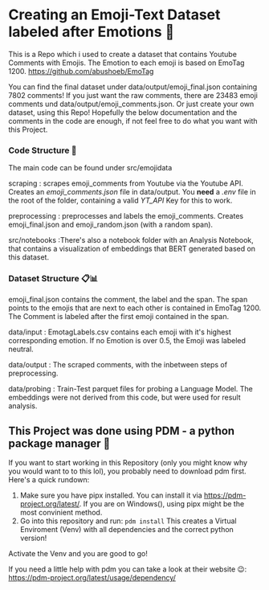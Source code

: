 # Creating an Emoji-Text Dataset labeled after Emotions 🎊

This is a Repo which i used to create a dataset that contains Youtube Comments with Emojis. 
The Emotion to each emoji is based on EmoTag 1200. https://github.com/abushoeb/EmoTag 

You can find the final dataset under data/output/emoji_final.json containing 7802 comments!
If you just want the raw comments, there are 23483 emoji comments und data/output/emoji_comments.json.
Or just create your own dataset, using this Repo! Hopefully the below documentation and the comments in the code are enough, if not feel free to do what you want with this Project.

### Code Structure 👾
The main code can be found under src/emojidata

scraping
: scrapes emoji_comments from Youtube via the Youtube API. Creates an _emoji_comments.json_ file in data/output.
You **need** a *.env* file in the root of the folder, containing a valid *YT_API* Key for this to work. 

preprocessing
: preprocesses and labels the emoji_comments. Creates emoji_final.json and emoji_random.json (with a random span).

src/notebooks
:There's also a notebook folder with an Analysis Notebook, that contains a visualization of embeddings that BERT generated based on this dataset.

### Dataset Structure 📋📊

emoji_final.json contains the comment, the label and the span. 
The span points to the emojis that are next to each other is contained in EmoTag 1200.
The Comment is labeled after the first emoji contained in the span.

data/input
: EmotagLabels.csv contains each emoji with it's highest corresponding emotion. 
If no Emotion is over 0.5, the Emoji was labeled neutral.

data/output
: The scraped comments, with the inbetween steps of preprocessing.

data/probing
: Train-Test parquet files for probing a Language Model. The embeddings were not derived from this code, but were used for result analysis.


## This Project was done using PDM - a python package manager 🤖

If you want to start working in this Repository (only you might know why you would want to to this lol),
you probably need to download pdm first. Here's a quick rundown:

1. Make sure you have pipx installed. You can install it via https://pdm-project.org/latest/.
If you are on Windows(), using pipx might be the most convinient method.
2. Go into this repository and run:
`pdm install`
This creates a Virtual Enviroment (Venv) with all dependencies and the correct python version!

Activate the Venv and you are good to go!

If you need a little help with pdm you can take a look at their website 😉:
https://pdm-project.org/latest/usage/dependency/





